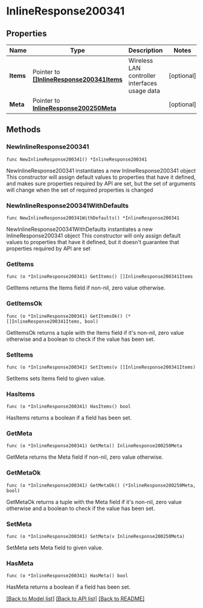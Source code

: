 # InlineResponse200341

## Properties

Name | Type | Description | Notes
------------ | ------------- | ------------- | -------------
**Items** | Pointer to [**[]InlineResponse200341Items**](InlineResponse200341Items.md) | Wireless LAN controller interfaces usage data | [optional] 
**Meta** | Pointer to [**InlineResponse200250Meta**](InlineResponse200250Meta.md) |  | [optional] 

## Methods

### NewInlineResponse200341

`func NewInlineResponse200341() *InlineResponse200341`

NewInlineResponse200341 instantiates a new InlineResponse200341 object
This constructor will assign default values to properties that have it defined,
and makes sure properties required by API are set, but the set of arguments
will change when the set of required properties is changed

### NewInlineResponse200341WithDefaults

`func NewInlineResponse200341WithDefaults() *InlineResponse200341`

NewInlineResponse200341WithDefaults instantiates a new InlineResponse200341 object
This constructor will only assign default values to properties that have it defined,
but it doesn't guarantee that properties required by API are set

### GetItems

`func (o *InlineResponse200341) GetItems() []InlineResponse200341Items`

GetItems returns the Items field if non-nil, zero value otherwise.

### GetItemsOk

`func (o *InlineResponse200341) GetItemsOk() (*[]InlineResponse200341Items, bool)`

GetItemsOk returns a tuple with the Items field if it's non-nil, zero value otherwise
and a boolean to check if the value has been set.

### SetItems

`func (o *InlineResponse200341) SetItems(v []InlineResponse200341Items)`

SetItems sets Items field to given value.

### HasItems

`func (o *InlineResponse200341) HasItems() bool`

HasItems returns a boolean if a field has been set.

### GetMeta

`func (o *InlineResponse200341) GetMeta() InlineResponse200250Meta`

GetMeta returns the Meta field if non-nil, zero value otherwise.

### GetMetaOk

`func (o *InlineResponse200341) GetMetaOk() (*InlineResponse200250Meta, bool)`

GetMetaOk returns a tuple with the Meta field if it's non-nil, zero value otherwise
and a boolean to check if the value has been set.

### SetMeta

`func (o *InlineResponse200341) SetMeta(v InlineResponse200250Meta)`

SetMeta sets Meta field to given value.

### HasMeta

`func (o *InlineResponse200341) HasMeta() bool`

HasMeta returns a boolean if a field has been set.


[[Back to Model list]](../README.md#documentation-for-models) [[Back to API list]](../README.md#documentation-for-api-endpoints) [[Back to README]](../README.md)


